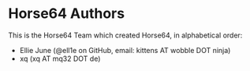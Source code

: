 
# Horse64 Authors

This is the Horse64 Team which created Horse64,
in alphabetical order:

- Ellie June (@ell1e on GitHub, email: kittens AT wobble DOT ninja)
- xq (xq AT mq32 DOT de)
